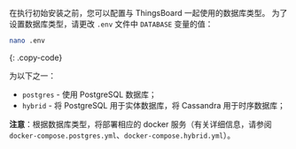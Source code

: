 在执行初始安装之前，您可以配置与 ThingsBoard 一起使用的数据库类型。
为了设置数据库类型，请更改 `.env` 文件中 `DATABASE` 变量的值：

```bash
nano .env
```
{: .copy-code}

为以下之一：

- `postgres` - 使用 PostgreSQL 数据库；
- `hybrid` - 将 PostgreSQL 用于实体数据库，将 Cassandra 用于时序数据库；

**注意**：根据数据库类型，将部署相应的 docker 服务（有关详细信息，请参阅 `docker-compose.postgres.yml`、`docker-compose.hybrid.yml`）。